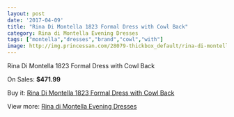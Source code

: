 ```yaml
---
layout: post
date: '2017-04-09'
title: "Rina Di Montella 1823 Formal Dress with Cowl Back"
category: Rina di Montella Evening Dresses
tags: ["montella","dresses","brand","cowl","with"]
image: http://img.princessan.com/28079-thickbox_default/rina-di-montella-1823-formal-dress-with-cowl-back.jpg
---
```

Rina Di Montella 1823 Formal Dress with Cowl Back

On Sales: **$471.99**
<a href="https://www.princessan.com/en/rina-di-montella-evening-dresses/12805-rina-di-montella-1823-formal-dress-with-cowl-back.html"><amp-img layout="responsive" width="600" height="600" src="//img.princessan.com/28079-thickbox_default/rina-di-montella-1823-formal-dress-with-cowl-back.jpg" alt="Rina Di Montella 1823 Formal Dress with Cowl Back 0" /></a>

Buy it: [Rina Di Montella 1823 Formal Dress with Cowl Back](https://www.princessan.com/en/rina-di-montella-evening-dresses/12805-rina-di-montella-1823-formal-dress-with-cowl-back.html "Rina Di Montella 1823 Formal Dress with Cowl Back")

View more: [Rina di Montella Evening Dresses](https://www.princessan.com/en/53-rina-di-montella-evening-dresses "Rina di Montella Evening Dresses")